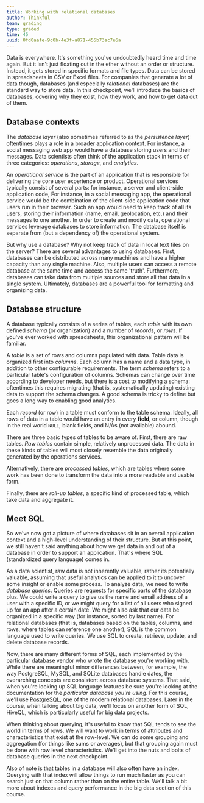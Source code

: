 ```yaml
---
title: Working with relational databases
author: Thinkful
team: grading
type: graded
time: 45
uuid: 0fd0aafe-9c0b-4e3f-a871-455b73ac7e6a
---
```


Data is everywhere. It's something you've undoubtedly heard time and time again. But it isn't just floating out in the ether without an order or structure. Instead, it gets stored in specific formats and file types. Data can be stored in spreadsheets in CSV or Excel files. For companies that generate a lot of data though, databases (and especially *relational* databases) are the standard way to store data. In this checkpoint, we'll introduce the basics of databases, covering why they exist, how they work, and how to get data out of them.


## Database contexts

The *database layer* (also sometimes referred to as the *persistence layer*) oftentimes plays a role in a broader application context. For instance, a social messaging web app would have a database storing users and their messages. Data scientists often think of the application stack in terms of three categories: *operations*, *storage*, and *analytics*.

An *operational service* is the part of an application that is responsible for delivering the core user experience or product. Operational services typically consist of several parts: for instance, a server and client-side application code,  For instance, in a social messaging app, the operational service would be the combination of the client-side application code that users run in their browser. Such an app would need to keep track of all its users, storing their information (name, email, geolocation, etc.) and their messages to one another. In order to  create and modify data, operational services leverage databases to store information. The database itself is separate from (but a dependency of) the operational system.

But why use a database? Why not keep track of data in local text files on the server? There are several advantages to using databases. First, databases can be distributed across many machines and have a higher capacity than any single machine. Also, multiple users can access a remote database at the same time and access the same 'truth'. Furthermore, databases can take data from multiple sources and store all that data in a single system. Ultimately, databases are a powerful tool for formatting and organizing data.

## Database structure

A database typically consists of a series of tables, each *table* with its own defined *schema* (or organization) and a number of *records*, or *rows*. If you've ever worked with spreadsheets, this organizational pattern will be familiar.

A *table* is a set of rows and columns populated with data. Table data is organized first into *columns*. Each column has a name and a data type, in addition to other configurable requirements. The term *schema* refers to a particular table's configuration of columns. Schemas can change over time according to developer needs, but there is a cost to modifying a schema: oftentimes this requires migrating (that is, systematically updating) existing data to support the schema changes. A good schema is tricky to define but goes a long way to enabling good analytics.

Each *record* (or row) in a table must conform to the table schema. Ideally, all rows of data in a table would have an entry in every **field**, or column, though in the real world `NULL`, blank fields, and N/As (not available) abound.

There are three basic types of tables to be aware of. First, there are raw tables. *Raw tables* contain simple, relatively unprocessed data. The data in these kinds of tables will most closely resemble the data originally generated by the operations services. 

Alternatively, there are *processed tables*, which are tables where some work has been done to transform the data into a more readable and usable form.

Finally, there are *roll-up tables*, a specific kind of processed table, which take data and aggregate it. 

## Meet SQL

So we've now got a picture of where databases sit in an overall application context and a high-level understanding of their structure. But at this point, we still haven't said anything about how we get data in and out of a database in order to support an application. That's where SQL (standardized query language) comes in. 

As a data scientist, raw data is not inherently valuable, rather its potentially valuable, assuming that useful analytics can be applied to it to uncover some insight or enable some process. To analyze data, we need to write *database queries*. Queries are requests for specific parts of the database plus. We could write a query to give us the name and email address of a user with a specific ID, or we might query for a list of all users who signed up for an app after a certain date. We might also ask that our data be organized in a specific way (for instance, sorted by last name). For relational databases (that is, databases based on the tables, columns, and rows, where tables can reference one another), SQL is the common language used to write queries. We use SQL to create, retrieve, update, and delete database records. 

Now, there are many different forms of SQL, each implemented by the particular database vendor who wrote the database you're working with. While there are meaningful minor differences between, for example, the way PostgreSQL, MySQL, and SQLite databases handle dates, the overarching concepts are consistent across database systems. That said, when you're looking up SQL language features be sure you're looking at the documentation for the _particular database you're using_. For this course, we'll use [PostgreSQL](https://www.postgresql.org/), one of the modern relational databases. Later in the course, when talking about big data, we'll focus on another form of SQL, HiveQL, which is particularly useful for big data projects.

When thinking about querying, it's useful to know that SQL tends to see the world in terms of rows. We will want to work in terms of attributes and characteristics that exist at the row-level. We can do some grouping and aggregation (for things like sums or averages), but that grouping again must be done with row level characteristics. We'll get into the nuts and bolts of database queries in the next checkpoint.

Also of note is that tables in a database will also often have an index. Querying with that index will allow things to run much faster as you can search just on that column rather than on the entire table. We'll talk a bit more about indexes and query performance in the big data section of this course.

